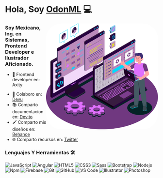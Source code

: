 # Hola, Soy <a href="https://odonml.vercel.app" target="_blank">OdonML</a> 💻

<img align="right" alt="face" height="350px" style="border-radius: 50px" src="https://github.com/odonML/odonML/blob/main/1.png" />

### Soy Mexicano, Ing. en Sistemas, Frontend Developer e Ilustrador Aficionado.

- 🔭 Frontend developer en: Axity
<!-- - 🤓 Mentor en: <a href="https://kodemia.mx/" target="_blank">Kodemia</a> -->
- 👯 Colaboro en: <a href="https://discord.gg/wQVe5QPNv9" target="_blank">Devu</a>
- 📚 Comparto documentacion en: <a href="https://dev.to/odonml" target="_blank">Dev.to</a>
- 🖌️ Comparto mis diseños en: <a href="https://www.behance.net/odonml" target="_blank">Behance</a> 
- 🌐 Comparto recursos en: <a href="https://twitter.com/odonML" target="_blank">Twitter</a> 

<!-- - 📝 Mis apuntes de: <a href="#" target="_blank">Notion</a> -->
<!-- - 🌱 Estoy aprendiendo:.  -->

### Lenguajes Y Herramientas 🛠 

![JavaScript](https://img.shields.io/badge/-JavaScript-F7DF1E?style=flat-square&logo=javascript&logoColor=ffffff)
![Angular](https://img.shields.io/badge/-Angular-DD0031?style=flat-square&logo=Angular&logoColor=ffffff)
![HTML5](https://img.shields.io/badge/-HTML5-%23E44D27?style=flat-square&logo=html5&logoColor=ffffff)
![CSS3](https://img.shields.io/badge/-CSS3-%231572B6?style=flat-square&logo=css3)
![Sass](https://img.shields.io/badge/-Sass-%23CC6699?style=flat-square&logo=sass&logoColor=ffffff)
![Bootstrap](https://img.shields.io/badge/-Bootstrap-563D7C?style=flat-square&logo=Bootstrap&logoColor=ffffff)
![Nodejs](https://img.shields.io/badge/-Node.js-339933?style=flat-square&logo=Node.js&logoColor=ffffff)
![Npm](https://img.shields.io/badge/-npm-CB3837?style=flat-square&logo=npm)
![Firebase](https://img.shields.io/badge/-Firebase-FFCA28?style=flat-square&logo=firebase&logoColor=ffffff)
![Git](https://img.shields.io/badge/-Git-%23F05032?style=flat-square&logo=git&logoColor=%23ffffff)
![GitHub](https://img.shields.io/badge/-GitHub-181717?style=flat-square&logo=github)
![VS Code](http://img.shields.io/badge/-VS%20Code-007ACC?style=flat-square&logo=visual-studio-code&logoColor=ffffff)
![Illustrator](http://img.shields.io/badge/-Illustrator-FF9A00?style=flat-square&logo=Adobe-Illustrator&logoColor=ffffff)
![Photoshop](http://img.shields.io/badge/-Photoshop-31A8FF?style=flat-square&logo=Adobe-Photoshop&logoColor=ffffff)
<!--![React](https://img.shields.io/badge/-React-61DAFB?style=flat-square&logo=react&logoColor=ffffff)-->
<!--![Markdown](https://img.shields.io/badge/-Markdown-000000?style=flat-square&logo=markdown)-->
<!--![Java](http://img.shields.io/badge/-Java-5B4638?style=flat-square&logo=java&logoColor=ffffff)-->
<!--![C](http://img.shields.io/badge/-C-A8B9CC?style=flat-square&logo=c&logoColor=ffffff)-->
<!--![Python](http://img.shields.io/badge/-Python-3776AB?style=flat-square&logo=python&logoColor=ffffff)-->
<!--![Microsoft Sql Server](https://img.shields.io/badge/-Sql%20Server-CC2927?style=flat-square&logo=microsoft-sql-server&logoColor=ffffff)-->
<!--![GitLab](https://img.shields.io/badge/-GitLab-FCA121?style=flat-square&logo=gitlab)-->
<!--![Eclipse-IDE](http://img.shields.io/badge/-Eclipse-2C2255?style=flat-square&logo=eclipse&logoColor=ffffff)-->
<!--![Powershell](http://img.shields.io/badge/-Powershell-5391FE?style=flat-square&logo=powershell&logoColor=ffffff)-->
<!--![Windows](http://img.shields.io/badge/-Windows-0078D6?style=flat-square&logo=windows&logoColor=ffffff)-->
